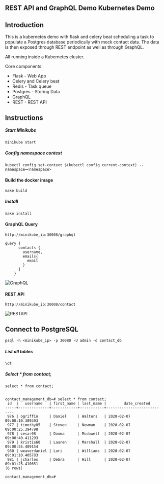 ## REST API and GraphQL Demo Kubernetes Demo

## Introduction
This is a kubernetes demo with flask and celery beat scheduling a task to populate a Postgres database periodically with mock contact data.
The data is then exposed through REST endpoint as well as through GraphQL.

All running inside a Kubernetes cluster. 

Core components:
- Flask - Web App
- Celery and Celery beat
- Redis - Task queue
- Postgres - Storing Data
- GraphQL
- REST - REST API

## Instructions

##### Start Minikube
```
minikube start
```

##### Config namespace context
````
kubectl config set-context $(kubectl config current-context) --namespace=<namespace>
````

#### Build the docker image

```
make build
```

##### Install 
```
make install
```

#### GraphQL Query

`http://minikube_ip:30008/graphql`

```
query {
      contacts {
        username,
        emails{
          email
        }
      }
    }
```
![GraphQL](https://github.com/arisdavid/graphql-contacts/blob/master/src/static/img/graphql.PNG)

#### REST API
`http://minikube_ip:30008/contact`

![RESTAPI](https://github.com/arisdavid/graphql-contacts/blob/master/src/static/img/rest.PNG)


## Connect to PostgreSQL
```
psql -h <minikube_ip> -p 30080 -U admin -d contact_db
```

##### List all tables
```
\dt
```

##### Select * from contact;
```
select * from contact;
```

```

contact_management_db=# select * from contact;
 id  |   username   | first_name | last_name |        date_created
-----+--------------+------------+-----------+----------------------------
 976 | ogriffin     | Daniel     | Walters   | 2020-02-07 09:00:10.389303
 977 | timothy85    | Steven     | Newman    | 2020-02-07 09:00:25.394798
 978 | cesar08      | Donna      | Mcdowell  | 2020-02-07 09:00:40.411293
 979 | kristie60    | Lauren     | Marshall  | 2020-02-07 09:00:55.409154
 980 | weaverdaniel | Lori       | Williams  | 2020-02-07 09:01:10.405783
 981 | jcharles     | Debra      | Hill      | 2020-02-07 09:01:25.410651
(6 rows)

contact_management_db=#
```
